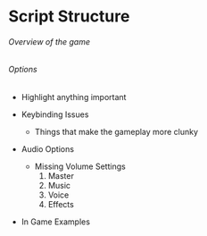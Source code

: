 # Script Structure

###### Overview of the game

###### Options
- Highlight anything important
- Keybinding Issues
    - Things that make the gameplay more clunky
- Audio Options
    - Missing Volume Settings
        1. Master
        2. Music
        3. Voice
        4. Effects
    
- In Game Examples